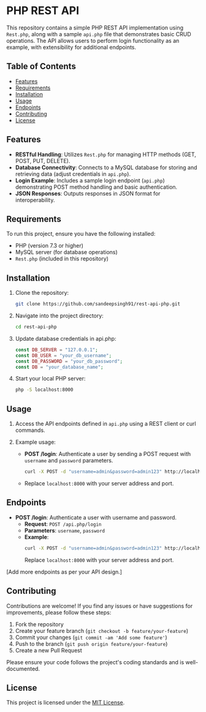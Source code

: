 # PHP REST API

This repository contains a simple PHP REST API implementation using `Rest.php`, along with a sample `api.php` file that demonstrates basic CRUD operations. The API allows users to perform login functionality as an example, with extensibility for additional endpoints.

## Table of Contents

- [Features](#features)
- [Requirements](#requirements)
- [Installation](#installation)
- [Usage](#usage)
- [Endpoints](#endpoints)
- [Contributing](#contributing)
- [License](#license)

## Features

- **RESTful Handling**: Utilizes `Rest.php` for managing HTTP methods (GET, POST, PUT, DELETE).
- **Database Connectivity**: Connects to a MySQL database for storing and retrieving data (adjust credentials in `api.php`).
- **Login Example**: Includes a sample login endpoint (`api.php`) demonstrating POST method handling and basic authentication.
- **JSON Responses**: Outputs responses in JSON format for interoperability.

## Requirements

To run this project, ensure you have the following installed:

- PHP (version 7.3 or higher)
- MySQL server (for database operations)
- `Rest.php` (included in this repository)

## Installation

1. Clone the repository:

   ```bash
   git clone https://github.com/sandeepsingh91/rest-api-php.git
   ```
2. Navigate into the project directory:

   ```bash
   cd rest-api-php
   ```
3. Update database credentials in api.php:

   ```php
   const DB_SERVER = "127.0.0.1";
   const DB_USER = "your_db_username";
   const DB_PASSWORD = "your_db_password";
   const DB = "your_database_name";
   ```
4. Start your local PHP server:
   ```bash
   php -S localhost:8000
   ```
   
## Usage

1. Access the API endpoints defined in `api.php` using a REST client or curl commands.

2. Example usage:
   
   - **POST /login**: Authenticate a user by sending a POST request with `username` and `password` parameters.

     ```bash
     curl -X POST -d "username=admin&password=admin123" http://localhost:8000/api.php/login
     ```

   - Replace `localhost:8000` with your server address and port.

  
## Endpoints

- **POST /login**: Authenticate a user with username and password.
  - **Request**: `POST /api.php/login`
  - **Parameters**: `username`, `password`
  - **Example**:
    ```bash
    curl -X POST -d "username=admin&password=admin123" http://localhost:8000/api.php/login
    ```
    Replace `localhost:8000` with your server address and port.

[Add more endpoints as per your API design.]

## Contributing

Contributions are welcome! If you find any issues or have suggestions for improvements, please follow these steps:

1. Fork the repository
2. Create your feature branch (`git checkout -b feature/your-feature`)
3. Commit your changes (`git commit -am 'Add some feature'`)
4. Push to the branch (`git push origin feature/your-feature`)
5. Create a new Pull Request

Please ensure your code follows the project's coding standards and is well-documented.

## License

This project is licensed under the [MIT License](https://opensource.org/licenses/MIT).
